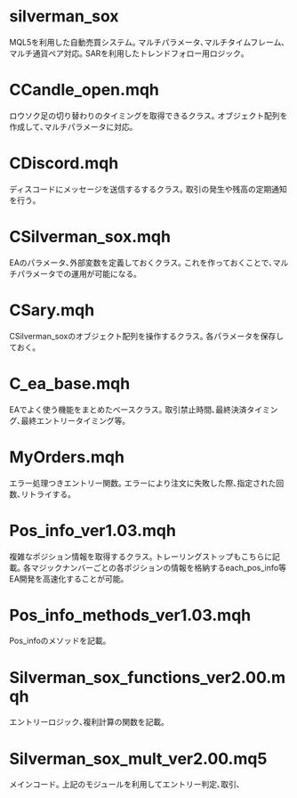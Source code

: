 # silverman_sox
MQL5を利用した自動売買システム｡
マルチパラメータ､マルチタイムフレーム､マルチ通貨ペア対応｡
SARを利用したトレンドフォロー用ロジック｡

# CCandle_open.mqh
ロウソク足の切り替わりのタイミングを取得できるクラス｡
オブジェクト配列を作成して､マルチパラメータに対応｡

# CDiscord.mqh
ディスコードにメッセージを送信するするクラス｡
取引の発生や残高の定期通知を行う｡

# CSilverman_sox.mqh
EAのパラメータ､外部変数を定義しておくクラス｡
これを作っておくことで､マルチパラメータでの運用が可能になる｡

# CSary.mqh
CSilverman_soxのオブジェクト配列を操作するクラス｡
各パラメータを保存しておく｡

# C_ea_base.mqh
EAでよく使う機能をまとめたベースクラス｡
取引禁止時間､最終決済タイミング､最終エントリータイミング等｡

# MyOrders.mqh
エラー処理つきエントリー関数｡
エラーにより注文に失敗した際､指定された回数､リトライする｡

# Pos_info_ver1.03.mqh
複雑なポジション情報を取得するクラス｡
トレーリングストップもこちらに記載｡
各マジックナンバーごとの各ポジションの情報を格納するeach_pos_info等
EA開発を高速化することが可能｡

# Pos_info_methods_ver1.03.mqh
Pos_infoのメソッドを記載｡

# Silverman_sox_functions_ver2.00.mqh
エントリーロジック､複利計算の関数を記載｡

# Silverman_sox_mult_ver2.00.mq5
メインコード｡
上記のモジュールを利用してエントリー判定､取引､
